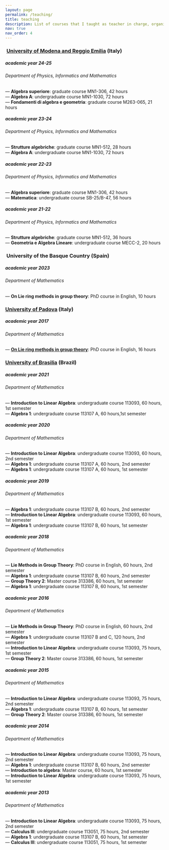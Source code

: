 ```yaml
---
layout: page
permalink: /teaching/
title: teaching
description: List of courses that I taught as teacher in charge, organized by universities.
nav: true
nav_order: 4
---
```



<h3 class="mt-4"><i class="fa-solid fa-building-columns">‌</i> <a href="https://moodle.unimore.it/">University of Modena and Reggio Emilia</a> (Italy)</h3>

<div class="card mt-3">
  <div class="p-3">
    <div class="row">
      <div class="col-sm-10">
        <h5 class="font-weight-bold">academic year 24-25</h5>
      </div>
      <div class="col-sm-2 text-left text-sm-right">
      </div>
    </div>
    <h6 class="font-italic mt-2 mt-sm-0">Department of Physics, Informatics and Mathematics</h6>
      — <b>Algebra superiore</b>: graduate course MN1-306, 42 hours <br>
      — <b>Algebra A</b>: undergraduate course MN1-1030, 72 hours <br> 
      — <b>Fondamenti di algebra e geometria</b>: graduate course M263-065, 21 hours 
  </div>
</div>
<div class="card mt-3">
  <div class="p-3">
    <div class="row">
      <div class="col-sm-10">
        <h5 class="font-weight-bold">academic year 23-24</h5>
      </div>
      <div class="col-sm-2 text-left text-sm-right">
      </div>
    </div>
    <h6 class="font-italic mt-2 mt-sm-0">Department of Physics, Informatics and Mathematics</h6>
      — <b>Strutture algebriche</b>: graduate course MN1-512, 28 hours <br>
      — <b>Algebra A</b>: undergraduate course MN1-1030, 72 hours <br>
  </div>
</div>
<div class="card mt-3">
  <div class="p-3">
    <div class="row">
      <div class="col-sm-10">
        <h5 class="font-weight-bold">academic year 22-23</h5>
      </div>
      <div class="col-sm-2 text-left text-sm-right">
      </div>
    </div>
    <h6 class="font-italic mt-2 mt-sm-0">Department of Physics, Informatics and Mathematics</h6>
      — <b>Algebra superiore</b>: graduate course MN1-306, 42 hours <br>
      — <b>Matematica</b>: undergraduate course SB-25/B-47, 56 hours <br> 
  </div>
</div>
<div class="card mt-3">
  <div class="p-3">
    <div class="row">
      <div class="col-sm-10">
        <h5 class="font-weight-bold">academic year 21-22</h5>
      </div>
      <div class="col-sm-2 text-left text-sm-right">
      </div>
    </div>
    <h6 class="font-italic mt-2 mt-sm-0">Department of Physics, Informatics and Mathematics</h6>
      — <b>Strutture algebriche</b>: graduate course MN1-512, 36 hours <br>
      — <b>Geometria e Algebra Lineare</b>: undergraduate course MECC-2, 20 hours <br>
  </div>
</div>


<h3 class="mt-4"> <i class="fa-solid fa-building-columns">‌</i> University of the Basque Country (Spain) </h3>

<div class="card mt-3">
  <div class="p-3">
    <div class="row">
      <div class="col-sm-10">
        <h5 class="font-weight-bold">academic year 2023</h5>
      </div>
      <div class="col-sm-2 text-left text-sm-right">
      </div>
    </div>
    <h6 class="font-italic mt-2 mt-sm-0">Department of Mathematics</h6>
      — <b>On Lie ring methods in group theory</b>: PhD course in English, 10 hours
  </div>
 </div> 


<h3 class="mt-4"><a href="https://dottorato.math.unipd.it/current_activity/past_courses">University of Padova</a> (Italy) </h3>

<div class="card mt-3">
  <div class="p-3">
    <div class="row">
      <div class="col-sm-10">
        <h5 class="font-weight-bold">academic year 2017</h5>
      </div>
      <div class="col-sm-2 text-left text-sm-right">
      </div>
    </div>
    <h6 class="font-italic mt-2 mt-sm-0">Department of Mathematics</h6>
     — <b><a href="https://www.math.unipd.it/~dottmath/corsi2018/Acciarri.pdf">On Lie ring methods in group theory</a></b>: PhD course in English, 16 hours
  </div>
 </div> 


<h3 class="mt-4"><a href="https://moodle.mat.unb.br/?lang=pt_br">University of Brasilia</a> (Brazil)</h3>

<div class="card mt-3">
  <div class="p-3">
    <div class="row">
      <div class="col-sm-10">
        <h5 class="font-weight-bold">academic year 2021</h5>
      </div>
      <div class="col-sm-2 text-left text-sm-right">
      </div>
    </div>
    <h6 class="font-italic mt-2 mt-sm-0">Department of Mathematics</h6>
      — <b>Introduction to Linear Algebra</b>: undergraduate course 113093, 60 hours, 1st semester<br>
      — <b>Algebra 1</b>: undergraduate course 113107 A, 60 hours,1st semester <br>
  </div>
</div>
<div class="card mt-3">
  <div class="p-3">
    <div class="row">
      <div class="col-sm-10">
        <h5 class="font-weight-bold">academic year 2020</h5>
      </div>
      <div class="col-sm-2 text-left text-sm-right">
      </div>
    </div>
    <h6 class="font-italic mt-2 mt-sm-0">Department of Mathematics</h6>
      — <b>Introduction to Linear Algebra</b>: undergraduate course 113093, 60 hours, 2nd semester<br>
      — <b>Algebra 1</b>: undergraduate course 113107 A, 60 hours, 2nd semester <br>
      — <b>Algebra 1</b>: undergraduate course 113107 A, 60 hours, 1st semester <br>
  </div>
</div>
<div class="card mt-3">
  <div class="p-3">
    <div class="row">
      <div class="col-sm-10">
        <h5 class="font-weight-bold">academic year 2019</h5>
      </div>
      <div class="col-sm-2 text-left text-sm-right">
      </div>
    </div>
    <h6 class="font-italic mt-2 mt-sm-0">Department of Mathematics</h6>
      — <b>Algebra 1</b>: undergraduate course 113107 B, 60 hours, 2nd semester <br>
      — <b>Introduction to Linear Algebra</b>: undergraduate course 113093, 60 hours, 1st semester<br>
     — <b>Algebra 1</b>: undergraduate course 113107 B, 60 hours, 1st semester <br>
  </div>
</div>
<div class="card mt-3">
  <div class="p-3">
    <div class="row">
      <div class="col-sm-10">
        <h5 class="font-weight-bold">academic year 2018</h5>
      </div>
      <div class="col-sm-2 text-left text-sm-right">
      </div>
    </div>
    <h6 class="font-italic mt-2 mt-sm-0">Department of Mathematics</h6>
     — <b>Lie Methods in Group Theory</b>: PhD course in English, 60 hours, 2nd semester <br>
     — <b>Algebra 1</b>: undergraduate course 113107 B, 60 hours, 2nd semester <br>
     — <b>Group Theory 2</b>: Master course 313386, 60 hours, 1st semester<br>
     — <b>Algebra 1</b>: undergraduate course 113107 B, 60 hours, 1st semester <br>
  </div>
</div>
<div class="card mt-3">
  <div class="p-3">
    <div class="row">
      <div class="col-sm-10">
        <h5 class="font-weight-bold">academic year 2016</h5>
      </div>
      <div class="col-sm-2 text-left text-sm-right">
      </div>
    </div>
    <h6 class="font-italic mt-2 mt-sm-0">Department of Mathematics</h6>
      — <b>Lie Methods in Group Theory</b>: PhD course in English, 60 hours, 2nd semester <br>
      — <b>Algebra 1</b>: undergraduate course 113107 B and C, 120 hours, 2nd semester <br>
      — <b>Introduction to Linear Algebra</b>: undergraduate course 113093, 75 hours, 1st semester<br>
      — <b>Group Theory 2</b>: Master course 313386, 60 hours, 1st semester <br>
  </div>
</div>
<div class="card mt-3">
  <div class="p-3">
    <div class="row">
      <div class="col-sm-10">
        <h5 class="font-weight-bold">academic year 2015</h5>
      </div>
      <div class="col-sm-2 text-left text-sm-right">
      </div>
    </div>
    <h6 class="font-italic mt-2 mt-sm-0">Department of Mathematics</h6>
      — <b>Introduction to Linear Algebra</b>: undergraduate course 113093, 75 hours, 2nd semester <br>
      — <b>Algebra 1</b>: undergraduate course 113107 B, 60 hours, 1st semester<br>
      — <b>Group Theory 2</b>: Master course 313386, 60 hours, 1st semester <br>
  </div>
</div>
<div class="card mt-3">
  <div class="p-3">
    <div class="row">
      <div class="col-sm-10">
        <h5 class="font-weight-bold">academic year 2014</h5>
      </div>
      <div class="col-sm-2 text-left text-sm-right">
      </div>
    </div>
    <h6 class="font-italic mt-2 mt-sm-0">Department of Mathematics</h6>
      — <b>Introduction to Linear Algebra</b>: undergraduate course 113093, 75 hours, 2nd semester <br>
      — <b>Algebra 1</b>: undergraduate course 113107 B, 60 hours, 2nd semester<br>
      — <b>Introduction to algebra</b>: Master course, 60 hours, 1st semester<br>
      — <b>Introduction to Linear Algebra</b>: undergraduate course 113093, 75 hours, 1st semester <br>
  </div>
</div>
<div class="card mt-3">
  <div class="p-3">
    <div class="row">
      <div class="col-sm-10">
        <h5 class="font-weight-bold">academic year 2013</h5>
      </div>
      <div class="col-sm-2 text-left text-sm-right">
      </div>
    </div>
    <h6 class="font-italic mt-2 mt-sm-0">Department of Mathematics</h6>
      — <b>Introduction to Linear Algebra</b>: undergraduate course 113093, 75 hours, 2nd semester <br>
      — <b>Calculus III</b>: undergraduate course 113051, 75 hours, 2nd semester<br>
      — <b>Algebra 1</b>: undergraduate course 113107 B, 60 hours, 1st semester<br>
      — <b>Calculus III</b>: undergraduate course 113051, 75 hours, 1st semester <br>
  </div>
</div>


<!--- 
commenti
-->
